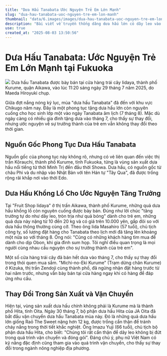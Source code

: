 ```yaml
---
title: "Dưa Hấu Tanabata Ước Nguyện Trẻ Em Lớn Mạnh"
slug: "dua-hau-tanabata-uoc-nguyen-tre-em-lon-manh"
thumbnail: "data/6.images/images/dua-hau-tanabata-uoc-nguyen-tre-em-lon-manh.webp"
description: "Bài viết về truyền thống dâng dưa hấu lớn có dây leo vào dịp Tanabata ở Fukuoka nhằm cầu chúc sự lớn mạnh của trẻ em, nguồn gốc và sự thay đổi của phong tục này."
use: true
created_at: "2025-08-03 13:50:56"
---
```


# Dưa Hấu Tanabata: Ước Nguyện Trẻ Em Lớn Mạnh tại Fukuoka

![](/images/20250802-00000013-mai-000-1-view.webp)
Dưa hấu Tanabata được bày bán tại cửa hàng trái cây Iidaya, thành phố Kurume, quận Aikawa, vào lúc 11:20 sáng ngày 29 tháng 7 năm 2025, do Maeda Hiroyuki chụp.

Giữa đợt nắng nóng kỷ lục, mùa "dưa hấu Tanabata" đã đến với khu vực Chikugo năm nay. Đây là một phong tục tặng dưa hấu lớn còn nguyên cuống cho học sinh lớp một vào ngày Tanabata âm lịch (7 tháng 8). Mặc dù ngày càng có nhiều gia đình tặng dưa vào tháng 7, cho thấy sự thay đổi, nhưng ước nguyện về sự trưởng thành của trẻ em vẫn không thay đổi theo thời gian.

## Nguồn Gốc Phong Tục Dưa Hấu Tanabata

Nguồn gốc của phong tục này không rõ, nhưng có vẻ liên quan đến việc thị trấn Kōrauchi, thành phố Kurume, tỉnh Fukuoka, từng là vùng sản xuất dưa hấu nổi tiếng từ thời Minh Trị đến đầu thời Showa. Dưa hấu, có nguồn gốc từ châu Phi và du nhập vào Nhật Bản với tên Hán tự "Tây Qua", đã được trồng rộng rãi khắp nơi vào thời Edo.

## Dưa Hấu Khổng Lồ Cho Ước Nguyện Tăng Trưởng

Tại "Fruit Shop Iidaya" ở thị trấn Aikawa, thành phố Kurume, những quả dưa hấu khổng lồ còn nguyên cuống được bày bán. Đúng như lời chúc "tăng trưởng tự do như dây leo, tròn trịa như quả bóng" dành cho trẻ em, những quả dưa này nặng từ 10 đến 20 kg và có giá trên 10.000 yên, gấp đôi so với dưa hấu thông thường cùng cỡ. Theo ông Iida Masahiro (57 tuổi), chủ tịch công ty, số lượng đặt hàng cho Tanabata theo lịch mới đã tăng lên khoảng một nửa so với tháng 8. Ông nói: "Cũng có những khách hàng tìm mua để dành cho dịp Obon, khi gia đình sum họp. Tôi nghĩ điều quan trọng là mọi người cùng nhau cầu nguyện cho sự trưởng thành của trẻ em".

Một số cửa hàng trái cây đã bán hết dưa vào tháng 7, cho thấy sự thay đổi trong thói quen mua sắm. "Michi-no-Eki Kurume" (Trạm dừng chân Kurume) ở Kizuka, thị trấn Zendoji cùng thành phố, đã ngừng nhận đặt hàng trước từ hai năm trước, nhưng vẫn bày bán tại cửa hàng ngay khi có hàng để đáp ứng nhu cầu.

## Thay Đổi Trong Sản Xuất và Vận Chuyển

Hiện tại, vùng sản xuất dưa hấu chính không phải là Kurume mà là thành phố Hita, tỉnh Oita. Ngày 30 tháng 7, bộ phận dưa hấu Hita của JA Oita đã bắt đầu vận chuyển dưa hấu Tanabata mùa này. Đó là những quả dưa hấu lớn giống Raō The Sweet nặng hơn 12 kg, được trồng cẩn thận để tránh cháy nắng trong thời tiết khắc nghiệt. Ông Imazu Yuji (66 tuổi), chủ tịch bộ phận dưa hấu Hita, cho biết: "Chúng tôi rất cẩn thận để dây leo không bị đứt trong quá trình vận chuyển và đóng gói". Đáng chú ý, phụ nữ Việt Nam có kỹ năng đặc định cũng tham gia vào quá trình vận chuyển, cho thấy sự thay đổi trong ngành nông nghiệp địa phương.
